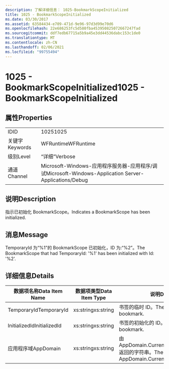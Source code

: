 ```yaml
---
description: 了解详细信息： 1025-BookmarkScopeInitialized
title: 1025 - BookmarkScopeInitialized
ms.date: 03/30/2017
ms.assetid: 63584434-e709-471d-9e96-97d3d99e70d6
ms.openlocfilehash: 22e686253fc5d580fba453950825072667247fad
ms.sourcegitcommit: ddf7edb67715a5b9a45e3dd44536dabc153c1de0
ms.translationtype: MT
ms.contentlocale: zh-CN
ms.lasthandoff: 02/06/2021
ms.locfileid: "99755494"
---
```

# <a name="1025---bookmarkscopeinitialized"></a><span data-ttu-id="16bd2-103">1025 - BookmarkScopeInitialized</span><span class="sxs-lookup"><span data-stu-id="16bd2-103">1025 - BookmarkScopeInitialized</span></span>

## <a name="properties"></a><span data-ttu-id="16bd2-104">属性</span><span class="sxs-lookup"><span data-stu-id="16bd2-104">Properties</span></span>  
  
|||  
|-|-|  
|<span data-ttu-id="16bd2-105">ID</span><span class="sxs-lookup"><span data-stu-id="16bd2-105">ID</span></span>|<span data-ttu-id="16bd2-106">1025</span><span class="sxs-lookup"><span data-stu-id="16bd2-106">1025</span></span>|  
|<span data-ttu-id="16bd2-107">关键字</span><span class="sxs-lookup"><span data-stu-id="16bd2-107">Keywords</span></span>|<span data-ttu-id="16bd2-108">WFRuntime</span><span class="sxs-lookup"><span data-stu-id="16bd2-108">WFRuntime</span></span>|  
|<span data-ttu-id="16bd2-109">级别</span><span class="sxs-lookup"><span data-stu-id="16bd2-109">Level</span></span>|<span data-ttu-id="16bd2-110">“详细”</span><span class="sxs-lookup"><span data-stu-id="16bd2-110">Verbose</span></span>|  
|<span data-ttu-id="16bd2-111">通道</span><span class="sxs-lookup"><span data-stu-id="16bd2-111">Channel</span></span>|<span data-ttu-id="16bd2-112">Microsoft-Windows-应用程序服务器-应用程序/调试</span><span class="sxs-lookup"><span data-stu-id="16bd2-112">Microsoft-Windows-Application Server-Applications/Debug</span></span>|  
  
## <a name="description"></a><span data-ttu-id="16bd2-113">说明</span><span class="sxs-lookup"><span data-stu-id="16bd2-113">Description</span></span>  

 <span data-ttu-id="16bd2-114">指示已初始化 BookmarkScope。</span><span class="sxs-lookup"><span data-stu-id="16bd2-114">Indicates a BookmarkScope has been initialized.</span></span>  
  
## <a name="message"></a><span data-ttu-id="16bd2-115">消息</span><span class="sxs-lookup"><span data-stu-id="16bd2-115">Message</span></span>  

 <span data-ttu-id="16bd2-116">TemporaryId 为“%1”的 BookmarkScope 已初始化，ID 为:“%2”。</span><span class="sxs-lookup"><span data-stu-id="16bd2-116">The BookmarkScope that had TemporaryId: '%1' has been initialized with Id: '%2'.</span></span>  
  
## <a name="details"></a><span data-ttu-id="16bd2-117">详细信息</span><span class="sxs-lookup"><span data-stu-id="16bd2-117">Details</span></span>  
  
|<span data-ttu-id="16bd2-118">数据项名称</span><span class="sxs-lookup"><span data-stu-id="16bd2-118">Data Item Name</span></span>|<span data-ttu-id="16bd2-119">数据项类型</span><span class="sxs-lookup"><span data-stu-id="16bd2-119">Data Item Type</span></span>|<span data-ttu-id="16bd2-120">说明</span><span class="sxs-lookup"><span data-stu-id="16bd2-120">Description</span></span>|  
|--------------------|--------------------|-----------------|  
|<span data-ttu-id="16bd2-121">TemporaryId</span><span class="sxs-lookup"><span data-stu-id="16bd2-121">TemporaryId</span></span>|<span data-ttu-id="16bd2-122">xs:string</span><span class="sxs-lookup"><span data-stu-id="16bd2-122">xs:string</span></span>|<span data-ttu-id="16bd2-123">书签的临时 ID。</span><span class="sxs-lookup"><span data-stu-id="16bd2-123">The temporary id of the bookmark.</span></span>|  
|<span data-ttu-id="16bd2-124">InitializedId</span><span class="sxs-lookup"><span data-stu-id="16bd2-124">InitializedId</span></span>|<span data-ttu-id="16bd2-125">xs:string</span><span class="sxs-lookup"><span data-stu-id="16bd2-125">xs:string</span></span>|<span data-ttu-id="16bd2-126">书签的初始化的 ID。</span><span class="sxs-lookup"><span data-stu-id="16bd2-126">The initialized id of the bookmark.</span></span>|  
|<span data-ttu-id="16bd2-127">应用程序域</span><span class="sxs-lookup"><span data-stu-id="16bd2-127">AppDomain</span></span>|<span data-ttu-id="16bd2-128">xs:string</span><span class="sxs-lookup"><span data-stu-id="16bd2-128">xs:string</span></span>|<span data-ttu-id="16bd2-129">由 AppDomain.CurrentDomain.FriendlyName 返回的字符串。</span><span class="sxs-lookup"><span data-stu-id="16bd2-129">The string returned by AppDomain.CurrentDomain.FriendlyName.</span></span>|
